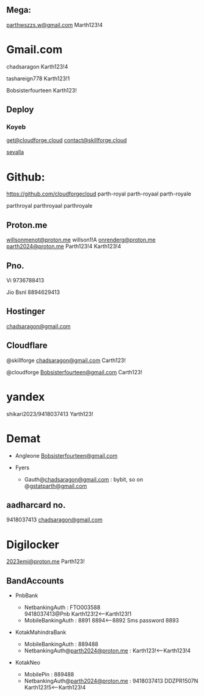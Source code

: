 ## Mega:

parthwszzs.w@gmail.com
Marth123!4

# Gmail.com

chadsaragon
Karth123!4

tashareign778
Karth123!1

Bobsisterfourteen
Karth123!

## Deploy

### Koyeb

get@cloudforge.cloud
contact@skillforge.cloud

[sevalla](sevalla.md)

# Github:

https://github.com/cloudforgecloud
parth-royal
parth-royaal
parth-royale

parthroyal
parthroyaal
parthroyale

## Proton.me

willsonmenot@proton.me
willson1!A
onrenderg@proton.me
parth2024@proton.me
Parth123!4
Karth123!4

## Pno.

Vi  9736788413

Jio 
Bsnl 8894629413

## Hostinger

chadsaragon@gmail.com

## Cloudflare

@skillforge
chadsaragon@gmail.com
Carth123!

@cloudforge
Bobsisterfourteen@gmail.com
Carth123!

# yandex

shikari2023/9418037413
Yarth123!

# Demat

* Angleone
  Bobsisterfourteen@gmail.com

* Fyers
  
  * Gauth@chadsaragon@gmail.com : bybit, so on 
    @gstatparth@gmail.com

## aadharcard no.

9418037413
chadsaragon@gmail.com

# Digilocker

2023emi@proton.me
Parth123!

## BandAccounts

* PnbBank
  
  * NetbankingAuth : FTO003588  
    9418037413@Pnb
    Karth123!2\<--Karth123!1
  * MobileBankingAuth :
    8891
    8894\<--8892
    Sms password 8893 
* KotakMahindraBank
  
  * MobileBankingAuth : 889488 
  * NetbankingAuth@parth2024@proton.me : 
    Karth123!\<--Karth123!4
* KotakNeo
  
  * MobilePin : 889488 
  * NetbankingAuth@parth2024@proton.me : 9418037413 DDZPR1507N 
    Karth123!5\<--Karth123!4
